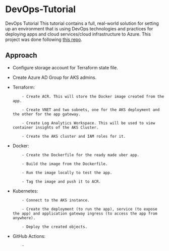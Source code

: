 # DevOps-Tutorial
DevOps Tutorial
This tutorial contains a full, real-world solution for setting up an environment that is using DevOps technologies and practices for deploying apps and cloud services/cloud infrastructure to Azure. This project was done following [this repo](https://github.com/thomast1906/DevOps-The-Hard-Way-Azure).

## Approach

- Configure storage account for Terraform state file.

- Create Azure AD Group for AKS admins.

- Terraform:

          - Create ACR. This will store the Docker image created from the app.

          - Create VNET and two subnets, one for the AKS deployment and the other for the app gateway.
          
          - Create Log Analytics Workspace. This will be used to view container insights of the AKS Cluster.
          
          - Create the AKS cluster and IAM roles for it.
           
- Docker:

          - Create the Dockerfile for the ready made uber app.

          - Build the image from the Dockerfile.

          - Run the image locally to test the app.

          - Tag the image and push it to ACR.

- Kubernetes:

          - Connect to the AKS instance.
          
          - Create the deployment (to run the app), service (to expose the app) and application gateway ingress (to access the app from anywhere).
          
          - Deploy the created objects.
          
- GitHub Actions:

          -
